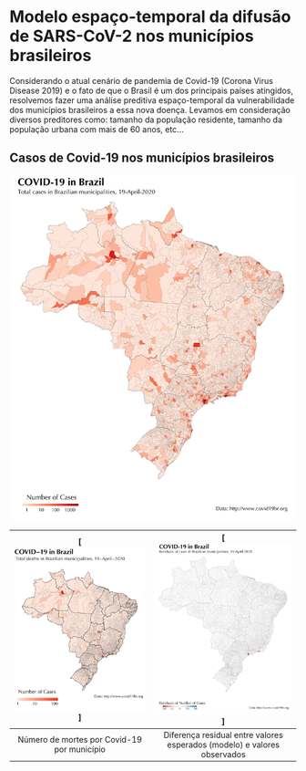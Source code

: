 # Modelo espaço-temporal da difusão de SARS-CoV-2 nos municípios brasileiros

Considerando o atual cenário de pandemia de Covid-19 (Corona Virus Disease 2019) e o fato de que o Brasil é um dos principais países atingidos, resolvemos fazer uma análise preditiva espaço-temporal da vulnerabilidade dos municípios brasileiros a essa nova doença. Levamos em consideração diversos preditores como: tamanho da população residente, tamanho da população urbana com mais de 60 anos, etc...

## Casos de Covid-19 nos municípios brasileiros
![png](images/map_confirmed_03-01.png)





| [![png](images/map_deaths-01.png)]  | [![png](images/Residuals_RdBu_centered_03-01.png)] |
|:---:|:---:|
| Número de mortes por Covid-19 por município | Diferença residual entre valores esperados (modelo) e valores observados |
